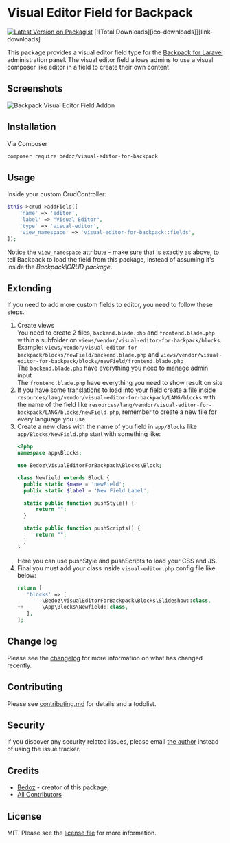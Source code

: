 # Visual Editor Field for Backpack

[![Latest Version on Packagist][ico-version]][link-packagist]
[![Total Downloads][ico-downloads]][link-downloads]

This package provides a visual editor field type for the [Backpack for Laravel](https://backpackforlaravel.com/) administration panel. The visual editor field allows admins to use a visual composer like editor in a field to create their own content.

## Screenshots

![Backpack Visual Editor Field Addon](url)

## Installation

Via Composer

``` bash
composer require bedoz/visual-editor-for-backpack
```

## Usage

Inside your custom CrudController:

```php
$this->crud->addField([
    'name' => 'editor',
    'label' => "Visual Editor",
    'type' => 'visual-editor',
    'view_namespace' => 'visual-editor-for-backpack::fields',
]);
```

Notice the ```view_namespace``` attribute - make sure that is exactly as above, to tell Backpack to load the field from this package, instead of assuming it's inside the _Backpack\CRUD package_.


## Extending

If you need to add more custom fields to editor, you need to follow these steps.
1. Create views<br>
    You need to create 2 files, ```backend.blade.php``` and ```frontend.blade.php``` within a subfolder on ```views/vendor/visual-editor-for-backpack/blocks```.<br>
Example: ```views/vendor/visual-editor-for-backpack/blocks/newField/backend.blade.php``` and ```views/vendor/visual-editor-for-backpack/blocks/newField/frontend.blade.php```<br/>
The ```backend.blade.php``` have everything you need to manage admin input<br>
The ```frontend.blade.php``` have everything you need to show result on site
2. If you have some translations to load into your field create a file inside ```resources/lang/vendor/visual-editor-for-backpack/LANG/blocks``` with the name of the field like ```resources/lang/vendor/visual-editor-for-backpack/LANG/blocks/newField.php```, remember to create a new file for every language you use
3. Create a new class with the name of you field in ```app/Blocks``` like ```app/Blocks/NewField.php```
    start with something like:
    ```php
    <?php
    namespace app\Blocks;
    
    use Bedoz\VisualEditorForBackpack\Blocks\Block;
    
    class Newfield extends Block {
      public static $name = 'newField';
      public static $label = 'New Field Label';
    
      static public function pushStyle() {
          return "";
      }
    
      static public function pushScripts() {
          return "";
      }
    }
    ```
    Here you can use pushStyle and pushScripts to load your CSS and JS.
4. Final you must add your class inside ```visual-editor.php``` config file like below:
    ```PHP
   return [
       'blocks' => [
            \Bedoz\VisualEditorForBackpack\Blocks\Slideshow::class,
    ++      \App\Blocks\Newfield::class,
       ],
   ];
   ```

## Change log

Please see the [changelog](CHANGELOG.md) for more information on what has changed recently.

## Contributing

Please see [contributing.md](CONTRIBUTING.md) for details and a todolist.

## Security

If you discover any security related issues, please email [the author](composer.json) instead of using the issue tracker.

## Credits

- [Bedoz][link-author] - creator of this package;
- [All Contributors][link-contributors]

## License

MIT. Please see the [license file](LICENSE.md) for more information.

[ico-version]: 
[ico-downloads]: 

[link-packagist]: 
[link-downloads]: 
[link-author]: https://github.com/bedoz
[link-contributors]: ../../contributors